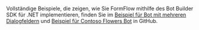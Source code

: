 Vollständige Beispiele, die zeigen, wie Sie FormFlow mithilfe des Bot Builder SDK für .NET implementieren, finden Sie im <a href="https://aka.ms/v3-cs-core-multiDialogs" target="_blank">Beispiel für Bot mit mehreren Dialogfeldern</a> und <a href="https://aka.ms/v3-cs-demo-contosoFlowers" target="_blank">Beispiel für Contoso Flowers Bot</a> in GitHub.

